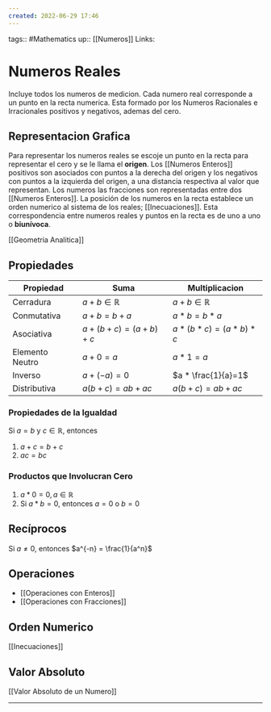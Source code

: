 ```yaml
---
created: 2022-06-29 17:46
---
```

tags:: #Mathematics 
up:: [[Numeros]]
Links: 
# Numeros Reales
Incluye todos los numeros de medicion. Cada numero real corresponde a un punto en la recta numerica. Esta formado por los Numeros Racionales e Irracionales positivos y negativos, ademas del cero.

## Representacion Grafica
Para representar los numeros reales se escoje un punto en la recta para representar el cero y se le llama el **origen**. Los [[Numeros Enteros]] positivos son asociados con puntos a la derecha del origen y los negativos con puntos a la izquierda del origen, a una distancia respectiva al valor que representan. Los numeros las fracciones son representadas entre dos [[Numeros Enteros]]. La posición de los numeros en la recta establece un orden numerico al sistema de los reales; [[Inecuaciones]]. Esta correspondencia entre numeros reales y puntos en la recta es de uno a uno o **biunívoca**.

[[Geometria Analitica]]

## Propiedades
| Propiedad       | Suma                 | Multiplicacion       |
| --------------- | -------------------- | -------------------- |
| Cerradura       | $a+b \in \mathbb{R}$ | $a+b \in \mathbb{R}$ |
| Conmutativa     | $a+b=b+a$            | $a*b=b*a$            |
| Asociativa      | $a+(b+c)=(a+b)+c$    | $a*(b*c)=(a*b)*c$    |
| Elemento Neutro | $a+0=a$              | $a*1=a$              |
| Inverso         | $a+(-a)=0$           | $a * \frac{1}{a}=1$  |
| Distributiva    | $a(b+c)=ab+ac$       | $a(b+c)=ab+ac$ 

### Propiedades de la Igualdad
Si $a=b$ y $c \in \mathbb{R}$, entonces
1. $a+c=b+c$
2. $ac=bc$

### Productos que Involucran Cero
1. $a * 0 = 0, a \in \mathbb{R}$
2. Si $a * b = 0$, entonces $a = 0$ o $b = 0$

## Recíprocos
Si $a \neq 0$, entonces $a^{-n} = \frac{1}{a^n}$

## Operaciones
- [[Operaciones con Enteros]]
- [[Operaciones con Fracciones]]

## Orden Numerico
[[Inecuaciones]]

## Valor Absoluto
[[Valor Absoluto de un Numero]]
___
